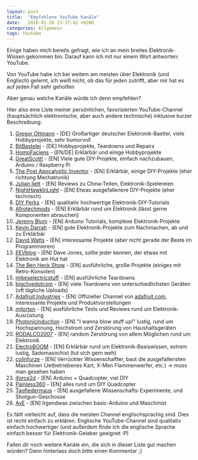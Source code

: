 ```yaml
---
layout: post
title:  "Empfohlene YouTube Kanäle"
date:   2016-01-28 13:37:42 +0200
categories: Allgemein
tags: Youtube
---
```


Einige haben mich bereits gefragt, wie ich an mein breites Elektronik-Wissen gekommen bin. Darauf kann ich mit nur einem Wort antworten: YouTube.

Von YouTube habe ich bei weitem am meisten über Elektronik (und Englisch) gelernt, ich weiß nicht, ob das für jeden zutrifft, aber mir hat es auf jeden Fall sehr geholfen

Aber genau welche Kanäle würde ich denn empfehlen?

Hier also eine Liste meiner persönlichen, favorisierten YouTube-Channel (hauptsächlich elektronische, aber auch andere technische) inklusive kurzer Beschreibung:

<!--more-->

  1. [Gregor Ottmann](https://www.youtube.com/channel/UCTIbJjEkWvY-CB7OnIv0QFg) - [DE] Großartiger deutscher Elektronik-Bastler, viele Hobbyprojekte, sehr humorvoll
  1. [BitBastelei](https://www.youtube.com/channel/UCz0-R_txYGlU1cFBPtUXGSg) - [DE] Hobbyprojekte,  Teardowns und Repairs
  1. [HomoFaciens](https://www.youtube.com/channel/UCDq5T5K8dd9qL6fKBtBMXoQ) - [EN/DE] Erklärbär und einige Hobbyprojekte
  1. [GreatScott!](https://www.youtube.com/channel/UC6mIxFTvXkWQVEHPsEdflzQ) - [EN] Viele gute DIY-Projekte, einfach nachzubauen, Arduino / Raspberry Pi
  1. [The Post Apocalyptic Inventor](https://www.youtube.com/channel/UCDbWmfrwmzn1ZsGgrYRUxoA) - [EN] Erklärbär, einige DIY-Projekte (eher richtung Mechatronik)
  1. [Julian Ilett](https://www.youtube.com/channel/UCmHvGf00GDuPYG9DZqQKd9A) - [EN] Reviews zu China-Teilen, Elektronik-Spielereien
  1. [NightHawkInLight](https://www.youtube.com/channel/UCFtc3XdXgLFwhlDajMGK69w) - [EN] Etwas ausgefallenere DIY-Projekte (eher technisch)
  1. [DIY Perks](https://www.youtube.com/channel/UCUQo7nzH1sXVpzL92VesANw) - [EN] qualitativ hochwertige Elektronik-DIY-Tutorials
  1. [Afrotechmods](https://www.youtube.com/channel/UCosnWgi3eorc1klEQ8pIgJQ) - [EN] Erklärbär rund um Elektronik (lässt gerne Komponenten abrauchen)
  1. [Jeremy Blum](https://www.youtube.com/channel/UC4KXPjmKwPutGjwFZsEXB5g) - [EN] Arduino Tutorials, komplexe Elektronik-Projekte
  1. [Kevin Darrah](https://www.youtube.com/channel/UC42d7zFnWU0dYVk_M0JED6w) - [EN] gute Elektronik-Projekte zum Nachmachen, ab und zu Erklärbär
  1. [David Watts](https://www.youtube.com/channel/UCLhStqjQbgTyphK0dsXi0ZQ) - [EN] interessante Projekte (aber nicht gerade der Beste im Programmieren)
  1. [EEVblog](https://www.youtube.com/channel/UC2DjFE7Xf11URZqWBigcVOQ) - [EN] Dave Jones, sollte jeder kennen, der etwas mit Elektronik am Hut hat
  1. [The Ben Heck Show](https://www.youtube.com/channel/UChturLXwYxwTOf_5krs0qvA) - [EN] ausführliche, große Projekte  (einiges mit Retro-Konsolen)
  1. [mikeselectricstuff](https://www.youtube.com/channel/UCcs0ZkP_as4PpHDhFcmCHyA) - [EN] ausführliche Teardowns
  1. [bigclivedotcom](https://www.youtube.com/channel/UCtM5z2gkrGRuWd0JQMx76qA) - [EN] viele Teardowns von unterschiedlichsten Geräten (oft tägliche Uploads)
  1. [Adafruit Industries](https://www.youtube.com/channel/UCpOlOeQjj7EsVnDh3zuCgsA) - [EN] Offizieller Channel von [adafruit.com](http://adafruit.com), interessante Projekte und Produktvorstellungen
  1. [mjlorton](https://www.youtube.com/channel/UCOTPsWDzNAosVd6vc3pCPHQ) - [EN] ausführliche Tests und Reviews rund um Elektronik-Ausrüstung
  1. [Photonicinduction](https://www.youtube.com/channel/UCl9OJE9OpXui-gRsnWjSrlA) - [EN] "I wanna blow stuff up!" lustig, rund um Hochspannung, Hochstrom und Zerstörung von Haushaltsgeräten
  1. [RODALCO2007](https://www.youtube.com/channel/UCiikqsFCXlqh4lPxHvoDEJw) - [EN] random Zerstörung von allem Möglichen rund um Elektronik
  1. [ElectroBOOM](https://www.youtube.com/channel/UCJ0-OtVpF0wOKEqT2Z1HEtA) - [EN] Erklärbär rund um Elektronik-Basiswissen, extrem lustig, Sadomasochist (tut sich gern weh)
  1. [colinfurze](https://www.youtube.com/channel/UCp68_FLety0O-n9QU6phsgw) - [EN] Verrückter Wissenschalfter, baut die ausgefallensten Maschinen (Jetbetriebenes Kart, X-Men Flammenwerfer, etc.) -&gt; muss man gesehen haben
  1. [iforce2d](https://www.youtube.com/channel/UCTXOorupCLqqQifs2jbz7rQ) - [EN] Arduino + Quadcopter, viel DIY
  1. [Painless360](https://www.youtube.com/channel/UCp1vASX-fg959vRc1xowqpw) - [EN] alles rund um DIY Quadcopter
  1. [Taofledermaus](https://www.youtube.com/channel/UCNEZ7cqaZzYLeyWfTkelkEA) - [EN] ausgefallene Wissenschafts-Experimente, und Shotgun-Geschosse
  1. [AvE](https://www.youtube.com/channel/UChWv6Pn_zP0rI6lgGt3MyfA) - [EN] Irgendwas zwischen basic-Arduino und Maschinist



Es fällt vielleicht auf, dass die meisten Channel englischsprachig sind. Dies ist recht einfach zu erklären. Englische YouTube-Channel sind qualitativ einfach hochwertiger (und außerdem finde ich die englische Sprache einfach besser für Elektronik-Gelaber geeignet :P)

Fallen dir noch weitere Kanäle ein, die sich in dieser Liste gut machen würden? Dann hinterlass doch bitte einen Kommentar ;)